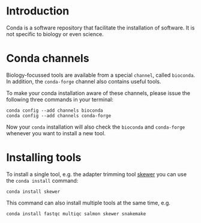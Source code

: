 # Introduction

Conda is a software repository that facilitate the installation of software.
It is not specific to biology or even science.

# Conda channels

Biology-focussed tools are available from a special `channel`, called `bioconda`.
In addition, the `conda-forge` channel also contains useful tools.

To make your conda installation aware of these channels, please issue the following
three commands in your terminal:

```
conda config --add channels bioconda
conda config --add channels conda-forge
```

Now your `conda` installation will also check the `bioconda` and 
`conda-forge` whenever you want to install a new tool.

# Installing tools

To install a single tool, e.g. the adapter trimming tool
[skewer](https://bmcbioinformatics.biomedcentral.com/articles/10.1186/1471-2105-15-182)
you can use the `conda install` command:

```
conda install skewer
```

This command can also install multiple tools at the same time, e.g.

```
conda install fastqc multiqc salmon skewer snakemake 
```

